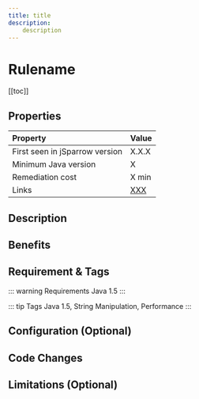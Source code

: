 ```yaml
---
title: title
description:
    description
---
```


# Rulename

[[toc]]

## Properties

| Property                        | Value |
|:------------------------------- |:----- |
| First seen in jSparrow version  | X.X.X |
| Minimum Java version            | X     |
| Remediation cost                | X min |
| Links                           | [XXX](https://sonarcloud.io/organizations/default/rules?open=squid%3AXXX&rule_key=squid%3AXXX) |

## Description

## Benefits

## Requirement & Tags

::: warning Requirements
Java 1.5
:::

::: tip Tags
Java 1.5, String Manipulation, Performance
:::

## Configuration (Optional)

## Code Changes

## Limitations (Optional)
